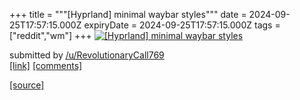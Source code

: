 +++
title = """[Hyprland] minimal waybar styles"""
date = 2024-09-25T17:57:15.000Z
expiryDate = 2024-09-25T17:57:15.000Z
tags = ["reddit","wm"]
+++
[![[Hyprland] minimal waybar styles](https://a.thumbs.redditmedia.com/MjnPzv0Z4GFXg5Ns1wTW7turzJk2kzglm4O6wz0bdi8.jpg "[Hyprland] minimal waybar styles")](https://www.reddit.com/r/unixporn/comments/1fpauol/hyprland_minimal_waybar_styles/)

submitted by [/u/RevolutionaryCall769](https://www.reddit.com/user/RevolutionaryCall769)  
[\[link\]](https://www.reddit.com/gallery/1fpauol) [\[comments\]](https://www.reddit.com/r/unixporn/comments/1fpauol/hyprland_minimal_waybar_styles/)

[[source]](https://www.reddit.com/r/unixporn/comments/1fpauol/hyprland_minimal_waybar_styles/)
